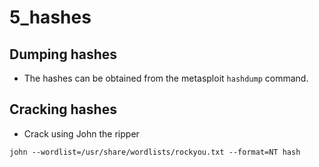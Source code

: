 # 5_hashes

## Dumping hashes

- The hashes can be obtained from the metasploit `hashdump` command.

## Cracking hashes

- Crack using John the ripper

```shell
john --wordlist=/usr/share/wordlists/rockyou.txt --format=NT hash
```
